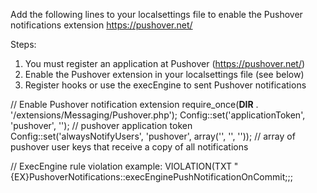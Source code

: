 Add the following lines to your localsettings file to enable the Pushover notifications extension
https://pushover.net/

Steps:
1) You must register an application at Pushover (https://pushover.net/)
2) Enable the Pushover extension in your localsettings file (see below)
3) Register hooks or use the execEngine to sent Pushover notifications

// Enable Pushover notification extension
require_once(__DIR__ . '/extensions/Messaging/Pushover.php');
	Config::set('applicationToken', 'pushover', '<token here>'); // pushover application token
	Config::set('alwaysNotifyUsers', 'pushover', array('<userkey>', '<userkey>', '<etc>')); // array of pushover user keys that receive a copy of all notifications

// ExecEngine rule violation example:
VIOLATION(TXT "{EX}PushoverNotifications::execEnginePushNotificationOnCommit;<userKeys>;<message>;<title>;<url>")
Note:
- Multiple <userKeys> must be seperated with _AND. This is atomatically done when using an ampersand expression to fill the userKeys.
- The message is sent as html content. You can use a limited set of html tags (see https://pushover.net/api)
- The title and url are optional